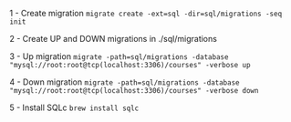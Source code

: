 1 - Create migration ```migrate create -ext=sql -dir=sql/migrations -seq init```

2 - Create UP and DOWN migrations in ./sql/migrations

3 - Up migration ```migrate -path=sql/migrations -database "mysql://root:root@tcp(localhost:3306)/courses" -verbose up```

4 - Down migration ```migrate -path=sql/migrations -database "mysql://root:root@tcp(localhost:3306)/courses" -verbose down```

5 - Install SQLc ```brew install sqlc```